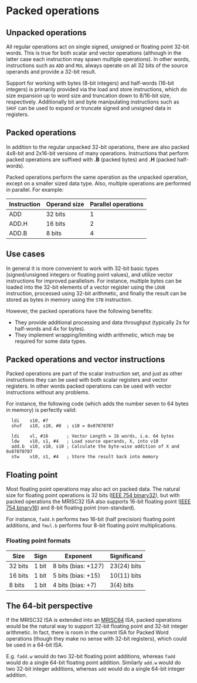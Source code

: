 # Packed operations

## Unpacked operations
All regular operations act on single signed, unsigned or floating point 32-bit words. This is true for both scalar and vector operations (although in the latter case each instruction may spawn multiple operations). In other words, instructions such as `ADD` and `MUL` always operate on all 32 bits of the source operands and provide a 32-bit result.

Support for working with bytes (8-bit integers) and half-words (16-bit integers) is primarily provided via the load and store instructions, which do size expansion up to word size and truncation down to 8/16-bit size, respectively. Additionally bit and byte manipulating instructions such as `SHUF` can be used to expand or truncate signed and unsigned data in registers.

## Packed operations

In addition to the regular unpacked 32-bit operations, there are also packed 4x8-bit and 2x16-bit versions of many operations. Instructions that perform packed operations are suffixed with **.B** (packed bytes) and **.H** (packed half-words).

Packed operations perform the same operation as the unpacked operation, except on a smaller sized data type. Also, multiple operations are performed in parallel. For example:

| Instruction | Operand size | Parallel operations |
|---|---|---|
| ADD | 32 bits | 1 |
| ADD.H | 16 bits | 2 |
| ADD.B | 8 bits | 4 |

## Use cases
In general it is more convenient to work with 32-bit basic types (signed/unsigned integers or floating point values), and utilize vector instructions for improved parallelism. For instance, multiple bytes can be loaded into the 32-bit elements of a vector register using the `LDUB` instruction, processed using 32-bit arithmetic, and finally the result can be stored as bytes in memory using the `STB` instruction.

However, the packed operations have the following benefits:

* They provide additional processing and data throughput (typically 2x for half-words and 4x for bytes).
* They implement wrapping/limiting width arithmetic, which may be required for some data types.

## Packed operations and vector instructions
Packed operations are part of the scalar instruction set, and just as other instructions they can be used with both scalar registers and vector registers. In other words packed operations can be used with vector instructions without any problems.

For instance, the following code (which adds the number seven to 64 bytes in memory) is perfectly valid:

```
  ldi    s10, #7
  shuf   s10, s10, #0  ; s10 = 0x07070707

  ldi    vl, #16       ; Vector Length = 16 words, i.e. 64 bytes
  ldw    v10, s1, #4   ; Load source operands, X, into v10
  add.b  v10, v10, s10 ; Calculate the byte-wise addition of X and 0x07070707
  stw    v10, s1, #4   ; Store the result back into memory
```

## Floating point

Most floating point operations may also act on packed data. The natural size for floating point operations is 32 bits ([IEEE 754 binary32](https://en.wikipedia.org/wiki/Single-precision_floating-point_format)), but with packed operations the MRISC32 ISA also supports 16-bit floating point ([IEEE 754 binary16](https://en.wikipedia.org/wiki/Half-precision_floating-point_format)) and 8-bit floating point (non-standard).

For instance, `fadd.h` performs two 16-bit (half precision) floating point additions, and `fmul.b` performs four 8-bit floating point multiplications.

### Floating point formats

| Size | Sign | Exponent | Significand |
|---|---|---|---|
| 32 bits | 1 bit | 8 bits (bias: +127) | 23(24) bits |
| 16 bits | 1 bit | 5 bits (bias: +15) | 10(11) bits |
| 8 bits | 1 bit | 4 bits (bias: +7) | 3(4) bits |


## The 64-bit perspective
If the MRISC32 ISA is extended into an [MRISC64](https://github.com/mbitsnbites/mrisc64) ISA, packed operations would be the natural way to support 32-bit floating point and 32-bit integer arithmetic. In fact, there is room in the current ISA for Packed Word operations (though they make no sense with 32-bit registers), which could be used in a 64-bit ISA.

E.g. `fadd.w` would do two 32-bit floating point additions, whereas `fadd` would do a single 64-bit floating point addition. Similarly `add.w` would do two 32-bit integer additions, whereas `add` would do a single 64-bit integer addition.
